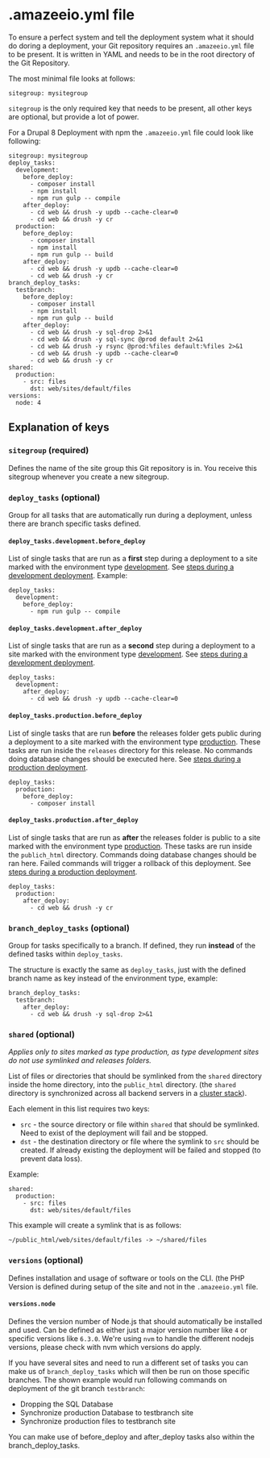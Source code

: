 # .amazeeio.yml file

To ensure a perfect system and tell the deployment system what it should do doring a deployment, your Git repository requires an `.amazeeio.yml` file to be present. It is written in YAML and needs to be in the root directory of the Git Repository.

The most minimal file looks at follows:

```
sitegroup: mysitegroup
```

`sitegroup` is the only required key that needs to be present, all other keys are optional, but provide a lot of power.

For a Drupal 8 Deployment with npm the `.amazeeio.yml` file could look like following:

```
sitegroup: mysitegroup
deploy_tasks:
  development:
    before_deploy:
      - composer install
      - npm install
      - npm run gulp -- compile
    after_deploy:
      - cd web && drush -y updb --cache-clear=0
      - cd web && drush -y cr
  production:
    before_deploy:
      - composer install
      - npm install
      - npm run gulp -- build
    after_deploy:
      - cd web && drush -y updb --cache-clear=0
      - cd web && drush -y cr
branch_deploy_tasks:
  testbranch:
    before_deploy:
      - composer install
      - npm install
      - npm run gulp -- build
    after_deploy:
      - cd web && drush -y sql-drop 2>&1
      - cd web && drush -y sql-sync @prod default 2>&1
      - cd web && drush -y rsync @prod:%files default:%files 2>&1
      - cd web && drush -y updb --cache-clear=0
      - cd web && drush -y cr
shared:
  production:
    - src: files
      dst: web/sites/default/files
versions:
  node: 4
```

## Explanation of keys

### `sitegroup` (required)
Defines the name of the site group this Git repository is in. You receive this sitegroup whenever you create a new sitegroup. 

### `deploy_tasks` (optional)
Group for all tasks that are automatically run during a deployment, unless there are branch specific tasks defined.

#### `deploy_tasks.development.before_deploy`
List of single tasks that are run as a **first** step during a deployment to a site marked with the environment type [development](../environment_type.md). See [steps during a development deployment](../automated_deployments.md). Example:

```
deploy_tasks:
  development:
    before_deploy:
      - npm run gulp -- compile
```

#### `deploy_tasks.development.after_deploy`
List of single tasks that are run as a **second** step during a deployment to a site marked with the environment type [development](../environment_type.md). See [steps during a development deployment](../automated_deployments.md).

```
deploy_tasks:
  development:
    after_deploy:
      - cd web && drush -y updb --cache-clear=0
```

#### `deploy_tasks.production.before_deploy`
List of single tasks that are run **before** the releases folder gets public during a deployment to a site marked with the environment type [production](../environment_type.md). These tasks are run inside the `releases` directory for this release. No commands doing database changes should be executed here. See [steps during a production deployment](../automated_deployments.md).

```
deploy_tasks:
  production:
    before_deploy:
      - composer install
```

#### `deploy_tasks.production.after_deploy`
List of single tasks that are run as **after** the releases folder is public to a site marked with the environment type [production](../environment_type.md). These tasks are run inside the `publich_html` directory. Commands doing database changes should be ran here. Failed commands will trigger a rollback of this deployment. See [steps during a production deployment](../automated_deployments.md).

```
deploy_tasks:
  production:
    after_deploy:
      - cd web && drush -y cr
```

### `branch_deploy_tasks` (optional)

Group for tasks specifically to a branch. If defined, they run **instead** of the defined tasks within `deploy_tasks`.

The structure is exactly the same as `deploy_tasks`, just with the defined branch name as key instead of the environment type, example:

```
branch_deploy_tasks:
  testbranch:
    after_deploy:
      - cd web && drush -y sql-drop 2>&1
```

### `shared` (optional)
*Applies only to sites marked as type production, as type development sites do not use symlinked and releases folders.*

List of files or directories that should be symlinked from the `shared` directory inside the home directory, into the `public_html` directory. (the `shared` directory is synchronized across all backend servers in a [cluster stack](../architecture/stack-types/cluster.md)).

Each element in this list requires two keys:

- `src` - the source directory or file within `shared` that should be symlinked. Need to exist of the deployment will fail and be stopped.
- `dst` - the destination directory or file where the symlink to `src` should be created. If already existing the deployment will be failed and stopped (to prevent data loss).

Example:

```
shared:
  production:
    - src: files
      dst: web/sites/default/files
```

This example will create a symlink that is as follows:
```
~/public_html/web/sites/default/files -> ~/shared/files
```

### `versions` (optional)

Defines installation and usage of software or tools on the CLI. (the PHP Version is defined during setup of the site and not in the `.amazeeio.yml` file.

#### `versions.node`

Defines the version number of Node.js that should automatically be installed and used. Can be defined as either just a major version number like `4` or specific versions like `6.3.0`. We're using `nvm` to handle the different nodejs versions, please check with nvm which versions do apply.





If you have several sites and need to run a different set of tasks you can make us of `branch_deploy_tasks` which will then be run on those specific branches. The shown example would run following commands on deployment of the git branch `testbranch`:

  - Dropping the SQL Database
  - Synchronize production Database to testbranch site
  - Synchronize production files to testbranch site

You can make use of before_deploy and after_deploy tasks also within the branch_deploy_tasks.
